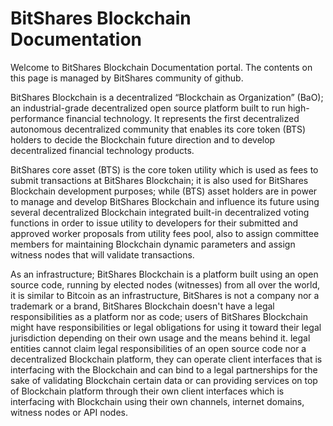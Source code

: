 # BitShares Blockchain Documentation

Welcome to BitShares Blockchain Documentation portal. The contents on this page is managed by BitShares community of github.

BitShares Blockchain is a decentralized “Blockchain as Organization” (BaO); an industrial-grade decentralized open source platform built to run high-performance financial technology. It represents the first decentralized autonomous decentralized community that enables its core token (BTS) holders to decide the Blockchain future direction and to develop decentralized financial technology products. 

BitShares core asset (BTS) is the core token utility which is used as fees to submit transactions at BitShares Blockchain; it is also used for BitShares Blockchain development purposes; while (BTS) asset holders are in power to manage and develop BitShares Blockchain and influence its future using several decentralized Blockchain integrated built-in decentralized voting functions in order to issue utility to developers for their submitted and approved worker proposals from utility fees pool, also to assign committee members for maintaining Blockchain dynamic parameters and assign witness nodes that will validate transactions.

As an infrastructure; BitShares Blockchain is a platform built using an open source code, running by elected nodes (witnesses) from all over the world, it is similar to Bitcoin as an infrastructure, BitShares is not a company nor a trademark or a brand, BitShares Blockchain doesn't have a legal responsibilities as a platform nor as code; users of BitShares Blockchain might have responsibilities or legal obligations for using it toward their legal jurisdiction depending on their own usage and the means behind it. legal entities cannot claim legal responsibilities of an open source code nor a decentralized Blockchain platform, they can operate client interfaces that is interfacing with the Blockchain and can bind to a legal partnerships for the sake of validating Blockchain certain data or can providing services on top of Blockchain platform through their own client interfaces which is interfacing with Blockchain using their own channels, internet domains, witness nodes or API nodes.
